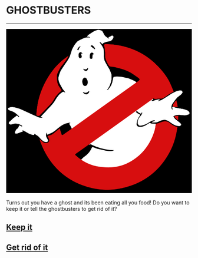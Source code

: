 # GHOSTBUSTERS
---
![ghostbuster](download3.gif)

Turns out you have a ghost and its been eating all you food! Do you want to keep it or tell the ghostbusters to get rid of it?
## [Keep it](Keepit.md)
## [Get rid of it](Getridofit.md)